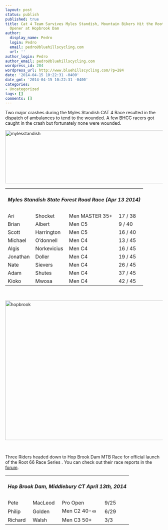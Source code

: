 ```yaml
---
layout: post
status: publish
published: true
title: Cat 4 Team Survives Myles Standish, Mountain Bikers Hit the Root 66 Season
  Opener at Hopbrook Dam
author:
  display_name: Pedro
  login: Pedro
  email: pedro@bluehillscycling.com
  url: ''
author_login: Pedro
author_email: pedro@bluehillscycling.com
wordpress_id: 284
wordpress_url: http://www.bluehillscycling.com/?p=284
date: '2014-04-15 10:22:31 -0400'
date_gmt: '2014-04-15 10:22:31 -0400'
categories:
- Uncategorized
tags: []
comments: []
---
```

<p>Two major crashes during the Myles Standish CAT 4 Race resulted in the dispatch of ambulances to tend to the wounded. A few BHCC racers got caught in the crash but fortunately none were wounded.</p>
<p><a href="http://www.bluehillscycling.com/BHCC-3/wp-content/uploads/2014/04/mylesstandish.jpg"><img class="aligncenter size-full wp-image-278" alt="mylesstandish" src="http://www.bluehillscycling.com/BHCC-3/wp-content/uploads/2014/04/mylesstandish.jpg" width="580" height="170" /></a></p>
<table class="datatable1" width="100%">
<tbody>
<tr>
<td class="headerrow3" colspan="5">
<h5>Myles Standish State Forest Road Race (Apr 13 2014)</h5>
</td>
</tr>
<tr class="datarow2">
<td>Ari</td>
<td>Shocket</td>
<td>Men MASTER 35+</td>
<td width="70px">17 / 38</td>
</tr>
<tr class="datarow1">
<td>Brian</td>
<td>Albert</td>
<td>Men C5</td>
<td width="70px">9 / 40</td>
</tr>
<tr class="datarow2">
<td>Scott</td>
<td>Harrington</td>
<td>Men C5</td>
<td width="70px">16 / 40</td>
</tr>
<tr class="datarow1">
<td>Michael</td>
<td>O&#8217;donnell</td>
<td>Men C4</td>
<td width="70px">13 / 45</td>
</tr>
<tr class="datarow2">
<td>Algis</td>
<td>Norkevicius</td>
<td>Men C4</td>
<td width="70px">16 / 45</td>
</tr>
<tr class="datarow1">
<td>Jonathan</td>
<td>Doller</td>
<td>Men C4</td>
<td width="70px">19 / 45</td>
</tr>
<tr class="datarow2">
<td>Nate</td>
<td>Sievers</td>
<td>Men C4</td>
<td width="70px">26 / 45</td>
</tr>
<tr class="datarow1">
<td>Adam</td>
<td>Shutes</td>
<td>Men C4</td>
<td width="70px">37 / 45</td>
</tr>
<tr class="datarow2">
<td>Kioko</td>
<td>Mwosa</td>
<td>Men C4</td>
<td width="70px">42 / 45</td>
</tr>
</tbody>
</table>
<p>&nbsp;</p>
<p><img class="alignnone size-full wp-image-290" style="line-height: 1.5" alt="hopbrook" src="http://www.bluehillscycling.com/BHCC-3/wp-content/uploads/2014/04/hopbrook.jpg" width="579" height="446" /></p>
<p>&nbsp;</p>
<p>Three Riders headed down to Hop Brook Dam MTB Race for official launch of the Root 66 Race Series . You can check out their race reports in the <a href="http://www.bluehillscycling.com/forum/viewforum.php?f=37" target="_blank">forum</a>.</p>
<table class="datatable1" width="100%">
<tbody>
<tr>
<td class="headerrow3" colspan="5">
<h5>Hop Brook Dam, Middlebury CT April 13th, 2014</h5>
</td>
</tr>
<tr class="datarow2">
<td>Pete</td>
<td>MacLeod</td>
<td>Pro Open</td>
<td width="70px">9/25</td>
</tr>
<tr class="datarow1">
<td>Philip</td>
<td>Golden</td>
<td>Men C2 40-<span style="font-size: 11px;line-height: 2">49</span></td>
<td width="70px">6/29</td>
</tr>
<tr class="datarow1">
<td>Richard</td>
<td>Walsh</td>
<td>Men C3 50+</td>
<td width="70px">3/3</td>
</tr>
</tbody>
</table>
<p>&nbsp;</p>